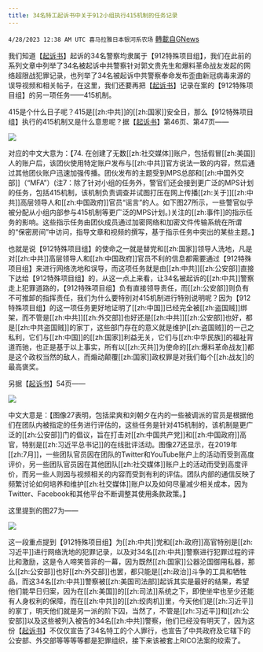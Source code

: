 ```yaml
---
title: 34名特工起诉书中关于912小组执行415机制的任务记录
---
```

`4/28/2023 12:38 AM UTC 喜马拉雅日本银河系农场` [轉載自GNews](https://gnews.org/articles/1258267)

         

我们知道【[起诉书](https://nfscofficial.com/wp-content/uploads/2023/04/123119942007.pdf)】起诉的34名警察均隶属于【912特殊项目组】，我们在此前的系列文章中列举了34名被起诉中共警察针对郭文贵先生和爆料革命战友发起的网络超限战犯罪记录，也列举了34名被起诉中共警察奉命发布歪曲新冠病毒来源的误导视频和相关帖子，在这里，我们还要再把【[起诉书](https://nfscofficial.com/wp-content/uploads/2023/04/123119942007.pdf)】记录在案的【912特殊项目组】的另一项任务——415机制。

415是个什么日子呢？415是[[zh:中共]]的[[zh:国家]]安全日，那么【912特殊项目组】执行的415机制又是什么意思呢？据【[起诉书](https://nfscofficial.com/wp-content/uploads/2023/04/123119942007.pdf)】第46页、第47页——  

![](https://i.imgur.com/jcxDAP2.jpg)  
         

对应的中文大意为：【74\. 在创建了无数[[zh:社交媒体]]账户，包括假冒[[zh:美国]]人的账户后，该团伙使用特定账户发布与[[zh:中共]]官方说法一致的内容，然后通过其他团伙账户迅速加强传播。团伙发布的主题受到MPS总部和[[zh:中国外交部]]（“MFA”）(注7：除了针对小组的任务外，警官们还会接到更广泛的MPS计划的任务，包括415机制，该机制负责调查并试图打压在网上传播[[zh:关于]][[zh:中共]]高层领导人和[[zh:中国政府]]官员“谣言”的人。如下图27所示，一些警官似乎被分配从小组内部参与415机制等更广泛的MPS计划。)关注的[[zh:事件]]的指示任务的影响。这些指示任务由团伙成员通过加密网络和加密文件传输系统在所谓的“保密房间”中访问，指导文章和视频的撰写，基于指示任务中突出的某些主题。】

也就是说【912特殊项目组】的使命之一就是替党和[[zh:国家]]领导人洗地，凡是对[[zh:中共]]高层领导人和[[zh:中国政府]]官员不利的信息都需要通过【912特殊项目组】来进行网络洗地和误导，而这项任务就是由[[zh:中共]][[zh:公安部]]直接下达给【912特殊项目组】的，从这一点上来看，让34名被起诉的[[zh:中共]]警察走上犯罪道路的，【912特殊项目组】负有直接领导责任，而[[zh:公安部]]则负有不可推卸的指挥责任，我们为什么要特别对415机制进行特别说明呢？因为【912特殊项目组】的这一项任务更好地证明了[[zh:中国]]已经完全被[[zh:盗国贼]]绑架，而不管是[[zh:中共]][[zh:外交部]]也好还是[[zh:中共]][[zh:公安部]]也好，都是[[zh:中共盗国贼]]的家丁，这些部门存在的意义就是维护[[zh:盗国贼]]的一己之私利，它们与[[zh:中国]]的[[zh:国家]]利益无关，它们与[[zh:中华民族]]的福祉背道而驰，也正是基于以上事实，所有以[[zh:灭共]]为使命的[[zh:爆料革命战友]]都是这个政权当然的敌人，而煽动颠覆[[zh:国家]]政权罪是对我们每个[[zh:战友]]的最高褒奖。

另据【[起诉书](https://nfscofficial.com/wp-content/uploads/2023/04/123119942007.pdf)】54页——  

![](https://i.imgur.com/1SqjhtM.jpg)  
         

中文大意是：【图像27表明，包括梁爽和刘朝夕在内的一些被调派的官员是根据他们在团队内被指定的任务进行评估的，这些任务是针对415机制的，该机制是更广泛的[[zh:公安部]]门的倡议，旨在打击对[[zh:中国共产党]]和[[zh:中国政府]]高官，特别是[[zh:习近平总书记]]的在线批评活动。图像27还显示，在2019年[[zh:7月]]，一些团队官员因在团队的Twitter和YouTube账户上的活动而受到高度评价，另一些团队官员因在其他团队[[zh:社交媒体]]账户上的活动而受到高度评价，而另一些人则因与视频相关的内容而受到有利的评估。团队内部的通信反映了频繁讨论如何培养和维护[[zh:社交媒体]]账户以及如何尽量减少相关成本，因为Twitter、Facebook和其他平台不断调整其使用条款政策。】

这里提到的图27为——  

![](https://i.imgur.com/cgoKmbf.jpg)  
         

这一段重点提到【912特殊项目组】为[[zh:中共]]党和[[zh:政府]]高官特别是[[zh:习近平]]进行网络洗地的犯罪记录，以及对34名[[zh:中共]]警察进行犯罪过程的评比和激励，这是令人啼笑皆非的一幕，因为既然[[zh:国家]]公器沦国御用私器，那么[[zh:公安部]]也好[[zh:外交部]]也罢，都只能是[[zh:政治]]斗争的工具和牺牲品，而这34名[[zh:中共]]警察被[[zh:美国司法部]]起诉其实是最好的结果，希望他们能早日归案，因为在[[zh:美国]]的[[zh:司法]]系统之下，即使坐牢也至少还能有人身权利的保障，而在[[zh:中共]]的[[zh:绞肉机]]里，今天他们是[[zh:习近平]]的家丁，明天他们就是另一派的阶下囚，当然了，不管是[[zh:习近平]]和[[zh:公安部]]以及这些被列入被告的34名[[zh:中共]]警察，他们已经没有明天了，因为这份【[起诉书](https://nfscofficial.com/wp-content/uploads/2023/04/123119942007.pdf)】不仅仅宣告了34名特工的个人罪行，也宣告了中共政府及它辖下的公安部、外交部等等等等都是犯罪组织，接下来该被套上RICO法案的绞索了。



